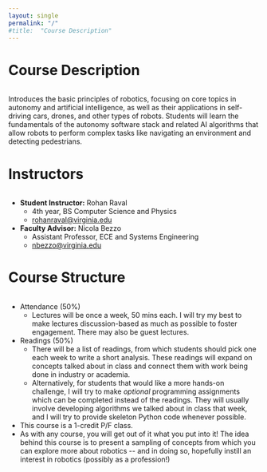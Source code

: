 ```yaml
---
layout: single
permalink: "/"
#title:  "Course Description"
---
```


<style> h1 { padding-bottom: 0.5em; border-bottom: 1px solid $border-color; }</style>


# **Course Description**
Introduces the basic principles of robotics, focusing on core topics in autonomy and artificial intelligence, as well as their applications in self-driving cars, drones, and other types of robots. Students will learn the fundamentals of the autonomy software stack and related AI algorithms that allow robots to perform complex tasks like navigating an environment and detecting pedestrians.

# **Instructors**
- **Student Instructor:** Rohan Raval
    - 4th year, BS Computer Science and Physics
    - rohanraval@virginia.edu
- **Faculty Advisor:** Nicola Bezzo
    - Assistant Professor, ECE and Systems Engineering
    - nbezzo@virginia.edu

# **Course Structure**

- Attendance (50%)
    - Lectures will be once a week, 50 mins each. I will try my best to make lectures discussion-based as much as possible to foster engagement. There may also be guest lectures.
- Readings (50%)
    - There will be a list of readings, from which students should pick one each week to write a short analysis. These readings will expand on concepts talked about in class and connect them with work being done in industry or academia.
    - Alternatively, for students that would like a more hands-on challenge, I will try to make _optional_ programming assignments which can be completed instead of the readings. They will usually involve developing algorithms we talked about in class that week, and I will try to provide skeleton Python code whenever possible.
- This course is a 1-credit P/F class.
- As with any course, you will get out of it what you put into it! The idea behind this course is to present a sampling of concepts from which you can explore more about robotics -- and in doing so, hopefully instill an interest in robotics (possibly as a profession!)